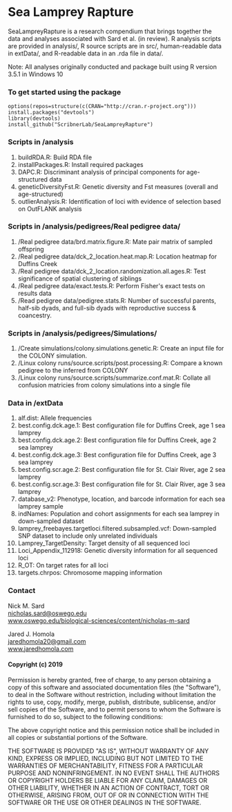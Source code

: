 Sea Lamprey Rapture
===================

SeaLampreyRapture is a research compendium that brings together the data
and analyses associated with Sard et al. (in review). R analysis scripts
are provided in analysis/, R source scripts are in src/, human-readable
data in extData/, and R-readable data in an .rda file in data/.

Note: All analyses originally conducted and package built using R
version 3.5.1 in Windows 10

### To get started using the package

    options(repos=structure(c(CRAN="http://cran.r-project.org")))
    install.packages("devtools")
    library(devtools)
    install_github("ScribnerLab/SeaLampreyRapture")

### Scripts in /analysis

1.  buildRDA.R: Build RDA file
2.  installPackages.R: Install required packages
3.  DAPC.R: Discriminant analysis of principal components for
    age-structured data
4.  geneticDiversityFst.R: Genetic diversity and Fst measures (overall
    and age-structured)
5.  outlierAnalysis.R: Identification of loci with evidence of selection
    based on OutFLANK analysis

### Scripts in /analysis/pedigrees/Real pedigree data/

1.  /Real pedigree data/brd.matrix.figure.R: Mate pair matrix of sampled
    offspring
2.  /Real pedigree data/dck\_2\_location.heat.map.R: Location heatmap
    for Duffins Creek
3.  /Real pedigree data/dck\_2\_location.randomization.all.ages.R: Test
    significance of spatial clustering of siblings
4.  /Real pedigree data/exact.tests.R: Perform Fisher's exact tests on
    results data
5.  /Read pedigree data/pedigree.stats.R: Number of successful parents,
    half-sib dyads, and full-sib dyads with reproductive success &
    coancestry.

### Scripts in /analysis/pedigrees/Simulations/

1.  /Create simulations/colony.simulations.genetic.R: Create an input
    file for the COLONY simulation.
2.  /Linux colony runs/source.scripts/post.processing.R: Compare a known
    pedigree to the inferred from COLONY
3.  /Linux colony runs/source.scripts/summarize.conf.mat.R: Collate all
    confusion matricies from colony simulations into a single file

### Data in /extData

1.  alf.dist: Allele frequencies
2.  best.config.dck.age.1: Best configuration file for Duffins Creek,
    age 1 sea lamprey
3.  best.config.dck.age.2: Best configuration file for Duffins Creek,
    age 2 sea lamprey
4.  best.config.dck.age.3: Best configuration file for Duffins Creek,
    age 3 sea lamprey
5.  best.config.scr.age.2: Best configuration file for St. Clair River,
    age 2 sea lamprey
6.  best.config.scr.age.3: Best configuration file for St. Clair River,
    age 3 sea lamprey
7.  database\_v2: Phenotype, location, and barcode information for each
    sea lamprey sample
8.  indNames: Population and cohort assignments for each sea lamprey in
    down-sampled dataset
9.  lamprey\_freebayes.targetloci.filtered.subsampled.vcf: Down-sampled
    SNP dataset to include only unrelated individuals
10. Lamprey\_TargetDensity: Target density of all sequenced loci
11. Loci\_Appendix\_112918: Genetic diversity information for all
    sequenced loci
12. R\_OT: On target rates for all loci
13. targets.chrpos: Chromosome mapping information

### Contact

Nick M. Sard  
<nicholas.sard@oswego.edu>  
www.oswego.edu/biological-sciences/content/nicholas-m-sard

Jared J. Homola  
<jaredhomola20@gmail.com>  
www.jaredhomola.com

#### Copyright (c) 2019

Permission is hereby granted, free of charge, to any person obtaining a
copy of this software and associated documentation files (the
"Software"), to deal in the Software without restriction, including
without limitation the rights to use, copy, modify, merge, publish,
distribute, sublicense, and/or sell copies of the Software, and to
permit persons to whom the Software is furnished to do so, subject to
the following conditions:

The above copyright notice and this permission notice shall be included
in all copies or substantial portions of the Software.

THE SOFTWARE IS PROVIDED "AS IS", WITHOUT WARRANTY OF ANY KIND, EXPRESS
OR IMPLIED, INCLUDING BUT NOT LIMITED TO THE WARRANTIES OF
MERCHANTABILITY, FITNESS FOR A PARTICULAR PURPOSE AND NONINFRINGEMENT.
IN NO EVENT SHALL THE AUTHORS OR COPYRIGHT HOLDERS BE LIABLE FOR ANY
CLAIM, DAMAGES OR OTHER LIABILITY, WHETHER IN AN ACTION OF CONTRACT,
TORT OR OTHERWISE, ARISING FROM, OUT OF OR IN CONNECTION WITH THE
SOFTWARE OR THE USE OR OTHER DEALINGS IN THE SOFTWARE.
